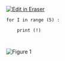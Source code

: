 [![Edit in Eraser](https://firebasestorage.googleapis.com/v0/b/second-petal-295822.appspot.com/o/images%2Fgithub%2FOpen%20in%20Eraser.svg?alt=media&token=968381c8-a7e7-472a-8ed6-4a6626da5501)](https://app.eraser.io/workspace/MQ7qFaiEI2GfkhnUlDCx)
```
for I in range (5) :
   
    print (!)
   
   
```


![Figure 1](https://eraser.imgix.net/workspaces/MQ7qFaiEI2GfkhnUlDCx/Bjo7kRg8pdcCW72TAajRDdHSSFs2/---figure---PkR6GxT6RVrfLZqrbYK0-w.svg?ixlib=js-3.7.0 "Figure 1")




<!--- Eraser file: https://app.eraser.io/workspace/MQ7qFaiEI2GfkhnUlDCx --->